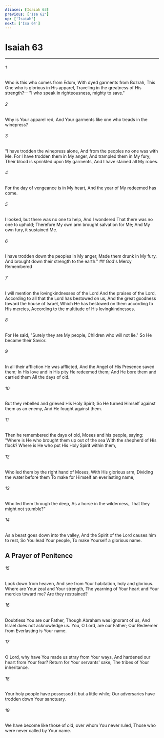 ```yaml
---
Aliases: [Isaiah 63]
previous: ['Isa 62']
up: ['Isaiah']
next: ['Isa 64']
---
```

# Isaiah 63

***


###### 1 
Who is this who comes from Edom, With dyed garments from Bozrah, This One who is glorious in His apparel, Traveling in the greatness of His strength?-- "I who speak in righteousness, mighty to save." 

###### 2 
Why is Your apparel red, And Your garments like one who treads in the winepress? 

###### 3 
"I have trodden the winepress alone, And from the peoples no one was with Me. For I have trodden them in My anger, And trampled them in My fury; Their blood is sprinkled upon My garments, And I have stained all My robes. 

###### 4 
For the day of vengeance is in My heart, And the year of My redeemed has come. 

###### 5 
I looked, but there was no one to help, And I wondered That there was no one to uphold; Therefore My own arm brought salvation for Me; And My own fury, it sustained Me. 

###### 6 
I have trodden down the peoples in My anger, Made them drunk in My fury, And brought down their strength to the earth." ## God's Mercy Remembered 

###### 7 
I will mention the lovingkindnesses of the Lord And the praises of the Lord, According to all that the Lord has bestowed on us, And the great goodness toward the house of Israel, Which He has bestowed on them according to His mercies, According to the multitude of His lovingkindnesses. 

###### 8 
For He said, "Surely they are My people, Children who will not lie." So He became their Savior. 

###### 9 
In all their affliction He was afflicted, And the Angel of His Presence saved them; In His love and in His pity He redeemed them; And He bore them and carried them All the days of old. 

###### 10 
But they rebelled and grieved His Holy Spirit; So He turned Himself against them as an enemy, And He fought against them. 

###### 11 
Then he remembered the days of old, Moses and his people, saying: "Where is He who brought them up out of the sea With the shepherd of His flock? Where is He who put His Holy Spirit within them, 

###### 12 
Who led them by the right hand of Moses, With His glorious arm, Dividing the water before them To make for Himself an everlasting name, 

###### 13 
Who led them through the deep, As a horse in the wilderness, That they might not stumble?" 

###### 14 
As a beast goes down into the valley, And the Spirit of the Lord causes him to rest, So You lead Your people, To make Yourself a glorious name.

## A Prayer of Penitence 

###### 15 
Look down from heaven, And see from Your habitation, holy and glorious. Where are Your zeal and Your strength, The yearning of Your heart and Your mercies toward me? Are they restrained? 

###### 16 
Doubtless You are our Father, Though Abraham was ignorant of us, And Israel does not acknowledge us. You, O Lord, are our Father; Our Redeemer from Everlasting is Your name. 

###### 17 
O Lord, why have You made us stray from Your ways, And hardened our heart from Your fear? Return for Your servants' sake, The tribes of Your inheritance. 

###### 18 
Your holy people have possessed it but a little while; Our adversaries have trodden down Your sanctuary. 

###### 19 
We have become like those of old, over whom You never ruled, Those who were never called by Your name.
